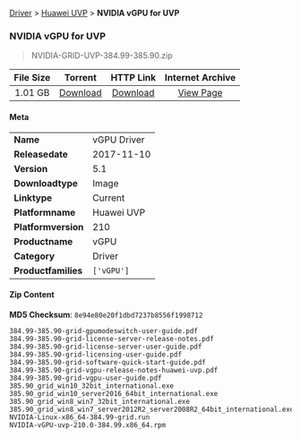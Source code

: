 
[Driver](/README.md)  >  [Huawei UVP](/index/Driver/Huawei_UVP.md)  >  **NVIDIA vGPU for UVP**


###    NVIDIA vGPU for UVP

> NVIDIA-GRID-UVP-384.99-385.90.zip   


| **File Size** | **Torrent**  | **HTTP Link** | **Internet Archive** |
|:-------------:|:------------:|:-------------:|:--------------------:|
| 1.01 GB |  [Download](https://archive.org/download/nvgpu_NVIDIA-GRID-UVP-384.99-385.90.zip/nvgpu_NVIDIA-GRID-UVP-384.99-385.90.zip_archive.torrent)       | [Download](https://archive.org/compress/nvgpu_NVIDIA-GRID-UVP-384.99-385.90.zip) | [View Page](https://archive.org/details/nvgpu_NVIDIA-GRID-UVP-384.99-385.90.zip)       |

#### Meta

<table>
<tr><td><strong>Name</strong></td><td>vGPU Driver</td></tr>
<tr><td><strong>Releasedate</strong></td><td>2017-11-10</td></tr>
<tr><td><strong>Version</strong></td><td>5.1</td></tr>
<tr><td><strong>Downloadtype</strong></td><td>Image</td></tr>
<tr><td><strong>Linktype</strong></td><td>Current</td></tr>
<tr><td><strong>Platformname</strong></td><td>Huawei UVP</td></tr>
<tr><td><strong>Platformversion</strong></td><td>210</td></tr>
<tr><td><strong>Productname</strong></td><td>vGPU</td></tr>
<tr><td><strong>Category</strong></td><td>Driver</td></tr>
<tr><td><strong>Productfamilies</strong></td><td><code>['vGPU']</code></td></tr>
</table>

#### Zip Content

**MD5 Checksum**: `8e94e80e20f1dbd7237b8556f1998712`

```text
384.99-385.90-grid-gpumodeswitch-user-guide.pdf
384.99-385.90-grid-license-server-release-notes.pdf
384.99-385.90-grid-license-server-user-guide.pdf
384.99-385.90-grid-licensing-user-guide.pdf
384.99-385.90-grid-software-quick-start-guide.pdf
384.99-385.90-grid-vgpu-release-notes-huawei-uvp.pdf
384.99-385.90-grid-vgpu-user-guide.pdf
385.90_grid_win10_32bit_international.exe
385.90_grid_win10_server2016_64bit_international.exe
385.90_grid_win8_win7_32bit_international.exe
385.90_grid_win8_win7_server2012R2_server2008R2_64bit_international.exe
NVIDIA-Linux-x86_64-384.99-grid.run
NVIDIA-vGPU-uvp-210.0-384.99.x86_64.rpm
```